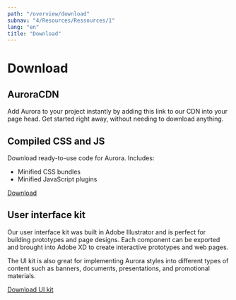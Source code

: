 ```yaml
---
path: "/overview/download"
subnav: "4/Resources/Ressources/1"
lang: "en"
title: "Download"
---
```


<helmet>
<title> Download - Aurora Design System </title>
</helmet>

# Download

## AuroraCDN

Add Aurora to your project instantly by adding this link to our CDN into your page head. Get started right away, without needing to download anything.

<simplecodeblock language='html' code='<script src="https://aurora.gccollab.ca/cdn/aurora.min.js" type="text/javascript"></script>'></simplecodeblock>


## Compiled CSS and JS

Download ready-to-use code for Aurora. Includes:
* Minified CSS bundles
* Minified JavaScript plugins

<a class="btn btn-secondary" href="/static/aurora.zip" download>Download</a>

## User interface kit

Our user interface kit was built in Adobe Illustrator and is perfect for building prototypes and page designs. Each component can be exported and brought into Adobe XD to create interactive prototypes and web pages.

The UI kit is also great for implementing Aurora styles into different types of content such as banners, documents, presentations, and promotional materials.

<a class="btn btn-secondary" href="https://github.com/gctools-outilsgc/design-system/blob/master/master_ui_kit.ai" target="_blank">Download UI kit</a>
